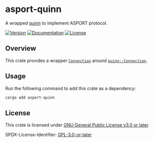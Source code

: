 # asport-quinn

A wrapped [quinn](https://github.com/quinn-rs/quinn) to implement ASPORT protocol.

[![Version](https://img.shields.io/crates/v/asport-quinn.svg?style=flat)](https://crates.io/crates/asport-quinn)
[![Documentation](https://img.shields.io/badge/docs-release-brightgreen.svg?style=flat)](https://docs.rs/asport-quinn)
[![License](https://img.shields.io/crates/l/asport-quinn.svg?style=flat)](https://github.com/AkinoKaede/asport/blob/main/LICENSE)

## Overview

This crate provides a wrapper [`Connection`](https://docs.rs/asport-quinn/latest/asport_quinn/struct.Connection.html) around [`quinn::Connection`](https://docs.rs/quinn/latest/quinn/struct.Connection.html).

## Usage

Run the following command to add this crate as a dependency:

```bash
cargo add asport-quinn
```

## License
This crate is licensed under [GNU General Public License v3.0 or later](https://github.com/AkinoKaede/asport/blob/main/LICENSE).

SPDX-License-Identifier: [GPL-3.0-or-later](https://spdx.org/licenses/GPL-3.0-or-later.html)